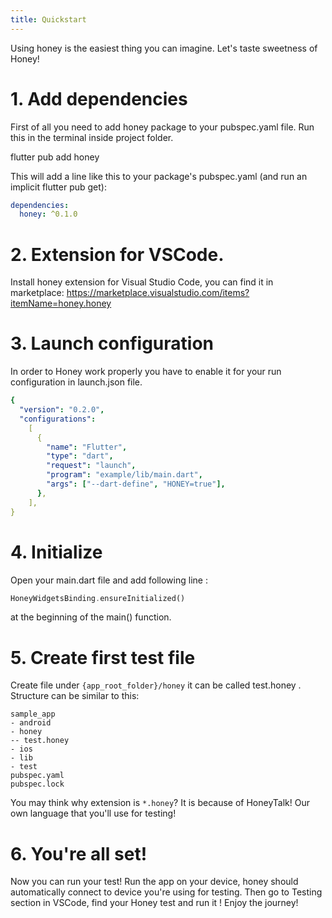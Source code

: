 ```yaml
---
title: Quickstart
---
```


Using honey is the easiest thing you can imagine. Let's taste sweetness of Honey!

# 1. Add dependencies

First of all you need to add honey package to your pubspec.yaml file. Run this in the terminal inside project folder.

flutter pub add honey

This will add a line like this to your package's pubspec.yaml (and run an implicit flutter pub get):

```yaml
dependencies:
  honey: ^0.1.0
```

# 2. Extension for VSCode.

Install honey extension for Visual Studio Code, you can find it in marketplace:
https://marketplace.visualstudio.com/items?itemName=honey.honey

# 3. Launch configuration

In order to Honey work properly you have to enable it for your run configuration in launch.json file.

```yaml
{
  "version": "0.2.0",
  "configurations":
    [
      {
        "name": "Flutter",
        "type": "dart",
        "request": "launch",
        "program": "example/lib/main.dart",
        "args": ["--dart-define", "HONEY=true"],
      },
    ],
}
```

# 4. Initialize

Open your main.dart file and add following line :

```dart
HoneyWidgetsBinding.ensureInitialized()
```

at the beginning of the main() function.

# 5. Create first test file

Create file under `{app_root_folder}/honey` it can be called test.honey .
Structure can be similar to this:

```
sample_app
- android
- honey
-- test.honey
- ios
- lib
- test
pubspec.yaml
pubspec.lock
```

You may think why extension is `*.honey`? It is because of HoneyTalk! Our own language that you'll use for testing!

# 6. You're all set!

Now you can run your test! Run the app on your device, honey should automatically connect to device you're using for testing. Then go to Testing section in VSCode, find your Honey test and run it !
Enjoy the journey!
